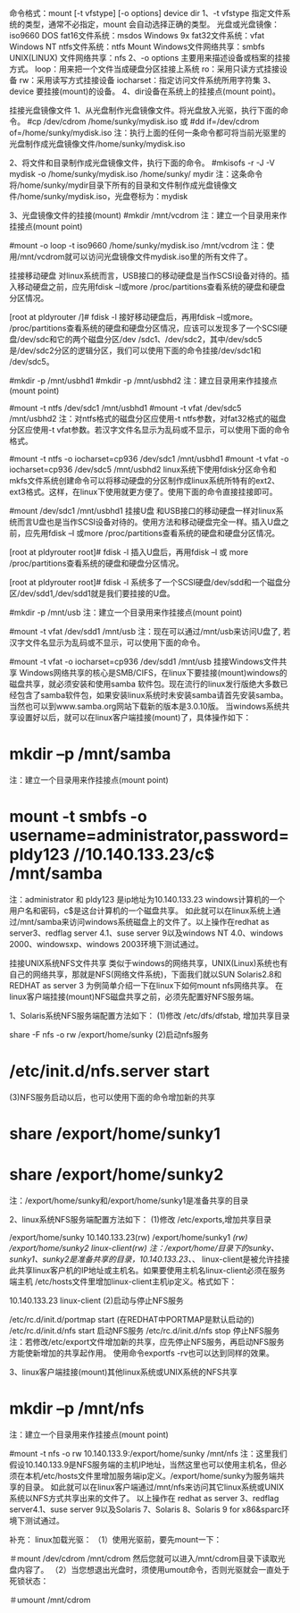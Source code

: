 命令格式：mount [-t vfstype] [-o options] device dir
	1、-t vfstype 指定文件系统的类型，通常不必指定，mount 会自动选择正确的类型。
		光盘或光盘镜像：iso9660 
		DOS fat16文件系统：msdos 
		Windows 9x fat32文件系统：vfat 
		Windows NT ntfs文件系统：ntfs 
		Mount Windows文件网络共享：smbfs 
		UNIX(LINUX) 文件网络共享：nfs
	2、-o options 主要用来描述设备或档案的挂接方式。
		loop：用来把一个文件当成硬盘分区挂接上系统 
		ro：采用只读方式挂接设备 
		rw：采用读写方式挂接设备 
		iocharset：指定访问文件系统所用字符集
	3、device 要挂接(mount)的设备。
	4、dir设备在系统上的挂接点(mount point)。
	
	
	
	
	
	
	
	
	
	
挂接光盘镜像文件
1、从光盘制作光盘镜像文件。将光盘放入光驱，执行下面的命令。
#cp /dev/cdrom /home/sunky/mydisk.iso 或 
#dd if=/dev/cdrom of=/home/sunky/mydisk.iso
注：执行上面的任何一条命令都可将当前光驱里的光盘制作成光盘镜像文件/home/sunky/mydisk.iso

2、将文件和目录制作成光盘镜像文件，执行下面的命令。
#mkisofs -r -J -V mydisk -o /home/sunky/mydisk.iso /home/sunky/ mydir
注：这条命令将/home/sunky/mydir目录下所有的目录和文件制作成光盘镜像文件/home/sunky/mydisk.iso，光盘卷标为：mydisk

3、光盘镜像文件的挂接(mount)
#mkdir /mnt/vcdrom
注：建立一个目录用来作挂接点(mount point)

#mount -o loop -t iso9660 /home/sunky/mydisk.iso /mnt/vcdrom
注：使用/mnt/vcdrom就可以访问光盘镜像文件mydisk.iso里的所有文件了。

挂接移动硬盘
对linux系统而言，USB接口的移动硬盘是当作SCSI设备对待的。插入移动硬盘之前，应先用fdisk –l或more /proc/partitions查看系统的硬盘和硬盘分区情况。

[root at pldyrouter /]# fdisk -l
接好移动硬盘后，再用fdisk –l或more。
/proc/partitions查看系统的硬盘和硬盘分区情况，应该可以发现多了一个SCSI硬盘/dev/sdc和它的两个磁盘分区/dev
/sdc1、/dev/sdc2，其中/dev/sdc5是/dev/sdc2分区的逻辑分区，我们可以使用下面的命令挂接/dev/sdc1和
/dev/sdc5。

#mkdir -p /mnt/usbhd1 
#mkdir -p /mnt/usbhd2
注：建立目录用来作挂接点(mount point)

#mount -t ntfs /dev/sdc1 /mnt/usbhd1 
#mount -t vfat /dev/sdc5 /mnt/usbhd2
注：对ntfs格式的磁盘分区应使用-t ntfs参数，对fat32格式的磁盘分区应使用-t vfat参数。若汉字文件名显示为乱码或不显示，可以使用下面的命令格式。

#mount -t ntfs -o iocharset=cp936 /dev/sdc1 /mnt/usbhd1 
#mount -t vfat -o iocharset=cp936 /dev/sdc5 /mnt/usbhd2
linux系统下使用fdisk分区命令和mkfs文件系统创建命令可以将移动硬盘的分区制作成linux系统所特有的ext2、ext3格式。这样，在linux下使用就更方便了。使用下面的命令直接挂接即可。

#mount /dev/sdc1 /mnt/usbhd1
挂接U盘
和USB接口的移动硬盘一样对linux系统而言U盘也是当作SCSI设备对待的。使用方法和移动硬盘完全一样。插入U盘之前，应先用fdisk –l 或more /proc/partitions查看系统的硬盘和硬盘分区情况。

[root at pldyrouter root]# fdisk -l
插入U盘后，再用fdisk –l 或 more /proc/partitions查看系统的硬盘和硬盘分区情况。

[root at pldyrouter root]# fdisk -l
系统多了一个SCSI硬盘/dev/sdd和一个磁盘分区/dev/sdd1,/dev/sdd1就是我们要挂接的U盘。

#mkdir -p /mnt/usb
注：建立一个目录用来作挂接点(mount point)

#mount -t vfat /dev/sdd1 /mnt/usb
注：现在可以通过/mnt/usb来访问U盘了, 若汉字文件名显示为乱码或不显示，可以使用下面的命令。

#mount -t vfat -o iocharset=cp936 /dev/sdd1 /mnt/usb
挂接Windows文件共享
Windows网络共享的核心是SMB/CIFS，在linux下要挂接(mount)windows的磁盘共享，就必须安装和使用samba
软件包。现在流行的linux发行版绝大多数已经包含了samba软件包，如果安装linux系统时未安装samba请首先安装samba。当然也可以到www.samba.org网站下载新的版本是3.0.10版。
当windows系统共享设置好以后，就可以在linux客户端挂接(mount)了，具体操作如下：

# mkdir –p /mnt/samba
注：建立一个目录用来作挂接点(mount point)

# mount -t smbfs -o username=administrator,password=pldy123 //10.140.133.23/c$ /mnt/samba
注：administrator 和 pldy123 是ip地址为10.140.133.23 windows计算机的一个用户名和密码，c$是这台计算机的一个磁盘共享。
如此就可以在linux系统上通过/mnt/samba来访问windows系统磁盘上的文件了。以上操作在redhat as server3、redflag server 4.1、suse server 9以及windows NT 4.0、windows 2000、windowsxp、windows 2003环境下测试通过。

挂接UNIX系统NFS文件共享
类似于windows的网络共享，UNIX(Linux)系统也有自己的网络共享，那就是NFS(网络文件系统)，下面我们就以SUN Solaris2.8和REDHAT as server 3 为例简单介绍一下在linux下如何mount nfs网络共享。
在linux客户端挂接(mount)NFS磁盘共享之前，必须先配置好NFS服务端。

1、Solaris系统NFS服务端配置方法如下：
(1)修改 /etc/dfs/dfstab, 增加共享目录

share -F nfs -o rw /export/home/sunky
(2)启动nfs服务

# /etc/init.d/nfs.server start
(3)NFS服务启动以后，也可以使用下面的命令增加新的共享

# share /export/home/sunky1 
# share /export/home/sunky2
注：/export/home/sunky和/export/home/sunky1是准备共享的目录

2、linux系统NFS服务端配置方法如下：
(1)修改 /etc/exports,增加共享目录

/export/home/sunky 10.140.133.23(rw) 
/export/home/sunky1 *(rw) 
/export/home/sunky2 linux-client(rw)
注：/export/home/目录下的sunky、sunky1、sunky2是准备共享的目录，10.140.133.23、*、
linux-client是被允许挂接此共享linux客户机的IP地址或主机名。如果要使用主机名linux-client必须在服务端主机
/etc/hosts文件里增加linux-client主机ip定义。格式如下：

10.140.133.23 linux-client
(2)启动与停止NFS服务

/etc/rc.d/init.d/portmap start (在REDHAT中PORTMAP是默认启动的) 
/etc/rc.d/init.d/nfs start 启动NFS服务 
/etc/rc.d/init.d/nfs stop 停止NFS服务
注：若修改/etc/export文件增加新的共享，应先停止NFS服务，再启动NFS服务方能使新增加的共享起作用。
使用命令exportfs -rv也可以达到同样的效果。

3、linux客户端挂接(mount)其他linux系统或UNIX系统的NFS共享
# mkdir –p /mnt/nfs
注：建立一个目录用来作挂接点(mount point)

#mount -t nfs -o rw 10.140.133.9:/export/home/sunky /mnt/nfs
注：这里我们假设10.140.133.9是NFS服务端的主机IP地址，当然这里也可以使用主机名，但必须在本机/etc/hosts文件里增加服务端ip定义。/export/home/sunky为服务端共享的目录。
如此就可以在linux客户端通过/mnt/nfs来访问其它linux系统或UNIX系统以NFS方式共享出来的文件了。
以上操作在 redhat as server 3、redflag server4.1、suse server 9以及Solaris 7、Solaris 8、Solaris 9 for x86&sparc环境下测试通过。

补充：
linux加载光驱：
（1）使用光驱前，要先mount一下：

＃mount /dev/cdrom /mnt/cdrom
然后您就可以进入/mnt/cdrom目录下读取光盘内容了。
（2）当您想退出光盘时，须使用umout命令，否则光驱就会一直处于死锁状态：

＃umount /mnt/cdrom